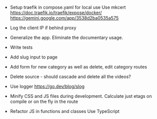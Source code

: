
* Setup traefik in compose.yaml for local use
  Use mkcert
  https://doc.traefik.io/traefik/expose/docker/
  https://gemini.google.com/app/3538d2ba0535a575
 
* Log the client IP if behind proxy

* Generalize the app.
  Eliminate the documentary usage.

* Write tests
  
* Add slug input to page
* Add form for new category as well as delete, edit category routes
* Delete source - should cascade and delete all the videos?

* Use logger
  https://go.dev/blog/slog

* Minify CSS and JS files during development.
  Calculate just etags on compile or on the fly in the route

* Refactor JS in functions and classes
  Use TypeScript
